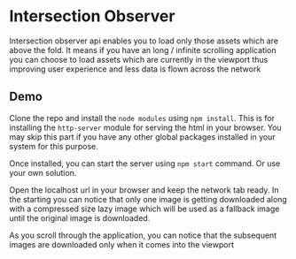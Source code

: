 # Intersection Observer

Intersection observer api enables you to load only those assets which are above the fold. It means if you have an long / infinite scrolling application you can choose to load assets which are currently in the viewport thus improving user experience and less data is flown across the network

## Demo

Clone the repo and install the `node modules` using `npm install`. This is for installing the `http-server` module for serving the html in your browser. You may skip this part if you have any other global packages installed in your system for this purpose.

Once installed, you can start the server using `npm start` command. Or use your own solution.

Open the localhost url in your browser and keep the network tab ready. In the starting you can notice that only one image is getting downloaded along with a compressed size lazy image which will be used as a fallback image until the original image is downloaded.

As you scroll through the application, you can notice that the subsequent images are downloaded only when it comes into the viewport